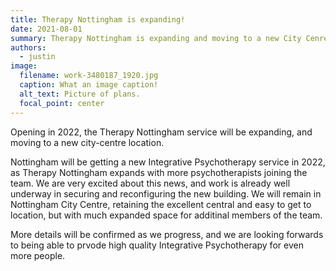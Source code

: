 ```yaml
---
title: Therapy Nottingham is expanding!
date: 2021-08-01
summary: Therapy Nottingham is expanding and moving to a new City Cenre location.
authors:
  - justin
image:
  filename: work-3480187_1920.jpg
  caption: What an image caption!
  alt_text: Picture of plans.
  focal_point: center
---
```


Opening in 2022, the Therapy Nottingham service will be expanding, and moving to a new city-centre location.

<!--more-->

Nottingham will be getting a new Integrative Psychotherapy service in 2022, as Therapy Nottingham expands with more psychotherapists joining the team.  We are very excited about this news, and work is already well underway in securing and reconfiguring the new building.  We will remain in Nottingham City Centre, retaining the excellent central and easy to get to location, but with much expanded space for additinal members of the team.

More details will be confirmed as we progress, and we are looking forwards to being able to prvode high quality Integrative Psychotherapy for even more people.
